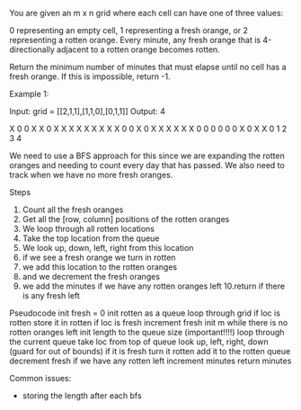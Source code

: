 You are given an m x n grid where each cell can have one of three values:

0 representing an empty cell,
1 representing a fresh orange, or
2 representing a rotten orange.
Every minute, any fresh orange that is 4-directionally adjacent to a rotten orange becomes rotten.

Return the minimum number of minutes that must elapse until no cell has a fresh orange. If this is impossible, return -1.

Example 1:

Input: grid = [[2,1,1],[1,1,0],[0,1,1]]
Output: 4

X 0 0   X X 0  X X X  X X X  X X X
0 0     X 0    X X    X X    X X
  0 0     0 0    0 0    X 0    X X
  0       1      2      3      4
  
  
We need to use a BFS approach for this since we are expanding the rotten oranges and needing to count every day that has passed.  We also need to track when we have no more fresh oranges.

Steps
1. Count all the fresh oranges
2. Get all the [row, column] positions of the rotten oranges
3. We loop through all rotten locations
4. Take the top location from the queue
5. We look up, down, left, right from this location
6.  if we see a fresh orange we turn in rotten
7.  we add this location to the rotten oranges
8.  and we decrement the fresh oranges
9.  we add the minutes if we have any rotten oranges left
10.return if there is any fresh left

Pseudocode
init fresh = 0
init rotten as a queue
loop through grid
  if loc is rotten store it in rotten
  if loc is fresh increment fresh
init m 
while there is no rotten oranges left 
  init length to the queue size (important!!!!)
  loop through the current queue
    take loc from top of queue
    look up, left, right, down (guard for out of bounds)
      if it is fresh
        turn it rotten
        add it to the rotten queue
        decrement fresh
  if we have any rotten left increment minutes
return minutes


Common issues:
- storing the length after each bfs

